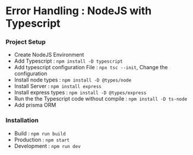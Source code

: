 # Error Handling : NodeJS with Typescript

### Project Setup

- Create NodeJS Environment
- Add Typescript : `npm install -D typescript`
- Add typescript configuration File : `npx tsc --init`, Change the configuration
- Install node types : `npm install -D @types/node`
- Install Server : `npm install express`
- Install express types : `npm install -D @types/express`
- Run the the Typescript code without compile : `npm install -D ts-node`
- Add prisma ORM

### Installation

- Build : `npm run build`
- Production : `npm start`
- Development : `npm run dev`
